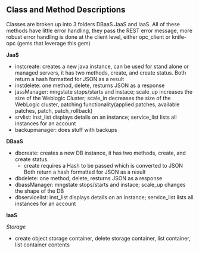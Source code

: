 ## Class and Method Descriptions ##
Classes are broken up into 3 folders DBaaS JaaS and IaaS.  All of these methods have little error handling, they pass the REST error 
message, more robust error handling is done at the client level, either opc_client or knife-opc (gems that leverage this gem)

**JaaS**

* instcreate: creates a new java instance, can be used for stand alone or managed servers, it has two methods, create, and create status.
 Both return a hash formatted for JSON as a result 
* instdelete:  one method, delete, resturns JSON as a response
* jassManager: mngstate stops/starts and instace; scale_up increases the size of the Weblogic Cluster; scale_in decreases the size of the WebLogic cluster, patching functionality(applied patches, available patches, patch, patch_rollback)
* srvlist: inst_list displays details on an instance; service_list  lists all instances for an account
* backupmanager: does stuff with backups

**DBaaS**

* dbcreate: creates a new DB instance,  it has two methods, create, and create status.
	* create requires a Hash to be passed which is converted to JSON
 Both return a hash formatted for JSON as a result 
* dbdelete:  one method, delete, resturns JSON as a response
* dbassManager: mngstate stops/starts and instace; scale_up changes the shape of the DB
* dbservicelist: inst_list displays details on an instance; service_list  lists all instances for an account

**IaaS**

*Storage*

* create object storage container, delete storage container, list container, list container contents
